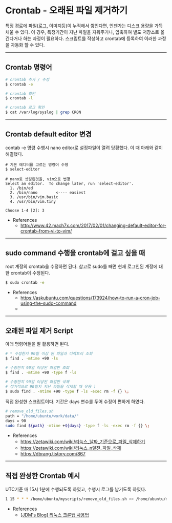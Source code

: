 # Crontab - 오래된 파일 제거하기
특정 경로에 파일(로그, 이미지등)이 누적해서 쌓인다면, 언젠가는 디스크 용량을 가득 채울 수 있다. 이 경우, 특정기간이 지난 파일을 지워주거나, 압축하여 별도 저장소로 옮긴다거나 하는 과정이 필요하다. 스크립트를 작성하고 crontab에 등록하여 이러한 과정을 자동화 할 수 있다.

---

## Crontab 명령어
```bash
# crontab 추가 / 수정
$ crontab -e

# crontab 확인
$ crontab -l

# crontab 로그 확인
$ cat /var/log/syslog | grep CRON
```

---

## Crontab default editor 변경
contab -e 명령 수행시 nano editor로 설정파일이 열려 당황했다. 
이 때 아래와 같이 해결했다.

```
# 기본 에디터를 고르는 명령어 수행
$ select-editor

# nano로 셋팅된것을, vim으로 변경
Select an editor.  To change later, run 'select-editor'.
  1. /bin/ed
  2. /bin/nano        <---- easiest
  3. /usr/bin/vim.basic
  4. /usr/bin/vim.tiny

Choose 1-4 [2]: 3
```
- References
    - http://www.42.mach7x.com/2017/02/01/changing-default-editor-for-crontab-from-vi-to-vim/

---

## sudo command 수행을 crontab에 걸고 싶을 때
root 계정의 crontab을 수정하면 된다. 
참고로 sudo를 빼면 현재 로그인된 계정에 대한 crontab이 수정된다. 

```bash
$ sudo crontab -e
```
- References
    - https://askubuntu.com/questions/173924/how-to-run-a-cron-job-using-the-sudo-command
    - 

---

## 오래된 파일 제거 Script
아래 명령어들을 잘 활용하면 된다.

```bash
# * 수정한지 90일 이상 된 파일과 디렉토리 조회
$ find . -mtime +90 -ls

# 수정한지 90일 이상된 파일만 조회
$ find . -mtime +90 -type f -ls

# 수정한지 90일 이상된 파일만 삭제
# 정기적으로 90일지 지난 파일을 삭제할 때 유용 )
$ sudo find . -mtime +90 -type f -ls -exec rm -f {} \;
```

직접 완성한 스크립트이다. 기간은 days 변수를 두어 수정이 편하게 하였다.

```bash
# remove_old_files.sh
path = "/home/ubuntu/work/data/"
days = 90
sudo find ${path} -mtime +${days} -type f -ls -exec rm -f {} \;
```

- References
    - https://zetawiki.com/wiki/리눅스_날짜_기준으로_파일_삭제하기
    - https://zetawiki.com/wiki/리눅스_n일전_파일_삭제
    - https://dbrang.tistory.com/867

---

## 직접 완성한 Crontab 예시
UTC기준 매 15시 1분에 수행되도록 하였고, 수행시 로그를 남기도록 하였다.

```bash
1 15 * * * /home/ubuntu/myscripts/remove_old_files.sh >> /home/ubuntu/myscripts/remove_old_files.sh.log 2>&1
```

- References
    - [[JDM's Blog] 리눅스 크론탭 사용법](https://jdm.kr/blog/2)

